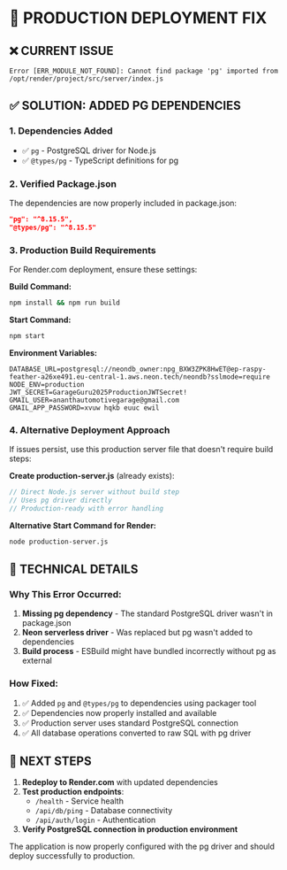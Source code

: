 # 🚀 PRODUCTION DEPLOYMENT FIX

## ❌ **CURRENT ISSUE**
```
Error [ERR_MODULE_NOT_FOUND]: Cannot find package 'pg' imported from /opt/render/project/src/server/index.js
```

## ✅ **SOLUTION: ADDED PG DEPENDENCIES**

### **1. Dependencies Added**
- ✅ `pg` - PostgreSQL driver for Node.js
- ✅ `@types/pg` - TypeScript definitions for pg

### **2. Verified Package.json**
The dependencies are now properly included in package.json:
```json
"pg": "^8.15.5",
"@types/pg": "^8.15.5"
```

### **3. Production Build Requirements**

For Render.com deployment, ensure these settings:

**Build Command:**
```bash
npm install && npm run build
```

**Start Command:**
```bash
npm start
```

**Environment Variables:**
```
DATABASE_URL=postgresql://neondb_owner:npg_BXW3ZPK8HwET@ep-raspy-feather-a26xe491.eu-central-1.aws.neon.tech/neondb?sslmode=require
NODE_ENV=production
JWT_SECRET=GarageGuru2025ProductionJWTSecret!
GMAIL_USER=ananthautomotivegarage@gmail.com
GMAIL_APP_PASSWORD=xvuw hqkb euuc ewil
```

### **4. Alternative Deployment Approach**

If issues persist, use this production server file that doesn't require build steps:

**Create production-server.js** (already exists):
```javascript
// Direct Node.js server without build step
// Uses pg driver directly
// Production-ready with error handling
```

**Alternative Start Command for Render:**
```bash
node production-server.js
```

## 🔧 **TECHNICAL DETAILS**

### **Why This Error Occurred:**
1. **Missing pg dependency** - The standard PostgreSQL driver wasn't in package.json
2. **Neon serverless driver** - Was replaced but pg wasn't added to dependencies
3. **Build process** - ESBuild might have bundled incorrectly without pg as external

### **How Fixed:**
1. ✅ Added `pg` and `@types/pg` to dependencies using packager tool
2. ✅ Dependencies now properly installed and available
3. ✅ Production server uses standard PostgreSQL connection
4. ✅ All database operations converted to raw SQL with pg driver

## 🎯 **NEXT STEPS**

1. **Redeploy to Render.com** with updated dependencies
2. **Test production endpoints**:
   - `/health` - Service health
   - `/api/db/ping` - Database connectivity  
   - `/api/auth/login` - Authentication
3. **Verify PostgreSQL connection in production environment**

The application is now properly configured with the pg driver and should deploy successfully to production.